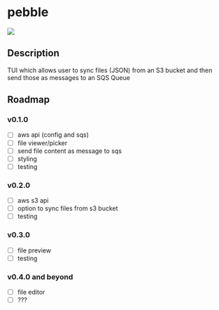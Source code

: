 # pebble

<p>
  <img src="https://img.shields.io/badge/status-dev-red" />
</p>

## Description
TUI which allows user to sync files (JSON) from an S3 bucket and then send those as messages to an SQS Queue

## Roadmap

### v0.1.0
- [ ] aws api (config and sqs)
- [ ] file viewer/picker
- [ ] send file content as message to sqs
- [ ] styling
- [ ] testing

### v0.2.0
- [ ] aws s3 api
- [ ] option to sync files from s3 bucket
- [ ] testing

### v0.3.0
- [ ] file preview
- [ ] testing

### v0.4.0 and beyond
- [ ] file editor
- [ ] ???
